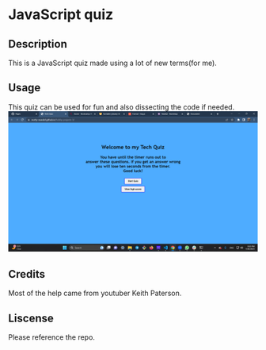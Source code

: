 # JavaScript quiz

## Description
This is a JavaScript quiz made using a lot of new terms(for me).

## Usage
This quiz can be used for fun and also dissecting the code if needed.
![my-javascript-quiz](./assets/Screenshot%20(9).png)

## Credits
Most of the help came from youtuber Keith Paterson.

## Liscense
Please reference the repo.
